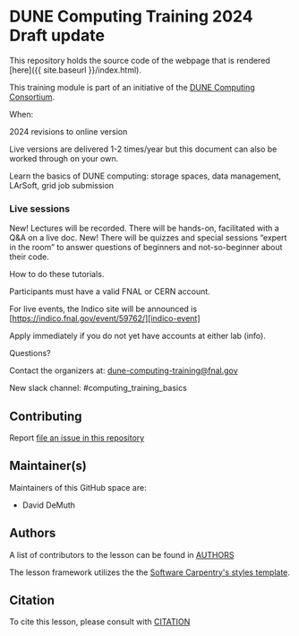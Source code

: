 
DUNE Computing Training 2024 Draft update
========================================

This repository holds the source code of the webpage that is rendered [here]({{ site.baseurl }}/index.html). 

This training module is part of an initiative of the [DUNE Computing Consortium](https://dunescience.org/).


When:

2024 revisions to online version

Live versions are delivered 1-2 times/year but this document can also be worked through on your own. 

Learn the basics of DUNE computing:  storage spaces, data management, LArSoft, grid job submission

### Live sessions

New! Lectures will be recorded. 
There will be hands-on, facilitated with a Q&A on a live doc.
New! There will be quizzes and special sessions “expert in the room” to answer questions of beginners and not-so-beginner about their code.

How to do these tutorials.

Participants must have a valid FNAL or CERN account. 

For live events, the Indico site  will be announced is [https://indico.fnal.gov/event/59762/][indico-event]

Apply immediately if you do not yet have accounts at either lab (info).

Questions?

Contact the organizers at: dune-computing-training@fnal.gov 

New slack channel: #computing_training_basics

## Contributing

Report [file an issue in this repository](https://github.com/DUNE/computing-training/issues)

## Maintainer(s)

Maintainers of this GitHub space are:

* David DeMuth

## Authors

A list of contributors to the lesson can be found in [AUTHORS](AUTHORS)

The lesson framework utilizes the the [Software Carpentry's styles template][carpentry-source].

## Citation

To cite this lesson, please consult with [CITATION](CITATION)

[indico-event]: https://indico.fnal.gov/event/59762/
[carpentry-source]: https://github.com/carpentries/lesson-example
